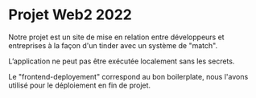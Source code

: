 # Projet Web2 2022

Notre projet est un site de mise en relation entre développeurs et entreprises à la façon d'un tinder avec un système de "match".

L’application ne peut pas être exécutée localement sans les secrets.

Le "frontend-deployement" correspond au bon boilerplate, nous l'avons utilisé pour le déploiement en fin de projet.
